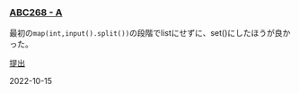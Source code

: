 ### [ABC268 - A](https://atcoder.jp/contests/abc268/tasks/abc268_a)

最初の```map(int,input().split())```の段階でlistにせずに、set()にしたほうが良かった。

[提出](https://atcoder.jp/contests/abc268/submissions/35659151)

2022-10-15
            